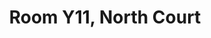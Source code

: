 ---
basin: 'No'
cudn: true
floor: Second
grade: 2
images:
- /room_database/images/noc/y11_1.JPG
- /room_database/images/noc/y11_2.JPG
- /room_database/images/noc/y11_3.JPG
living_room: 'No'
location: North Court
name: Y11
network: Wired and Wireless
title: Room Y11, North Court
---